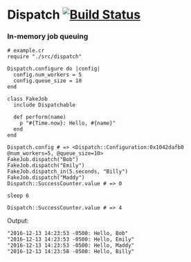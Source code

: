 # Dispatch [![Build Status](https://travis-ci.org/bmulvihill/dispatch.svg?branch=master)](https://travis-ci.org/bmulvihill/dispatch)


### In-memory job queuing
```crystal
# example.cr
require "./src/dispatch"

Dispatch.configure do |config|
  config.num_workers = 5
  config.queue_size = 10
end

class FakeJob
  include Dispatchable

  def perform(name)
    p "#{Time.now}: Hello, #{name}"
  end
end

Dispatch.config # => <Dispatch::Configuration:0x1042dafb0 @num_workers=5, @queue_size=10>
FakeJob.dispatch("Bob")
FakeJob.dispatch("Emily")
FakeJob.dispatch_in(5.seconds, "Billy")
FakeJob.dispatch("Maddy")
Dispatch::SuccessCounter.value # => 0

sleep 6

Dispatch::SuccessCounter.value # => 4
```

Output:
```
"2016-12-13 14:23:53 -0500: Hello, Bob"
"2016-12-13 14:23:53 -0500: Hello, Emily"
"2016-12-13 14:23:53 -0500: Hello, Maddy"
"2016-12-13 14:23:58 -0500: Hello, Billy"
```
